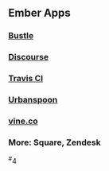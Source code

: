 ##  Ember Apps

### [Bustle](http://bustle.com)
### [Discourse](http://discuss.emberjs.com/)
### [Travis CI](https://travis-ci.org)
### [Urbanspoon](http://owner.urbanspoon.com)
### [vine.co](http://vine.co)
### More: Square, Zendesk

<div class="number"><sup>#</sup>4</div>
